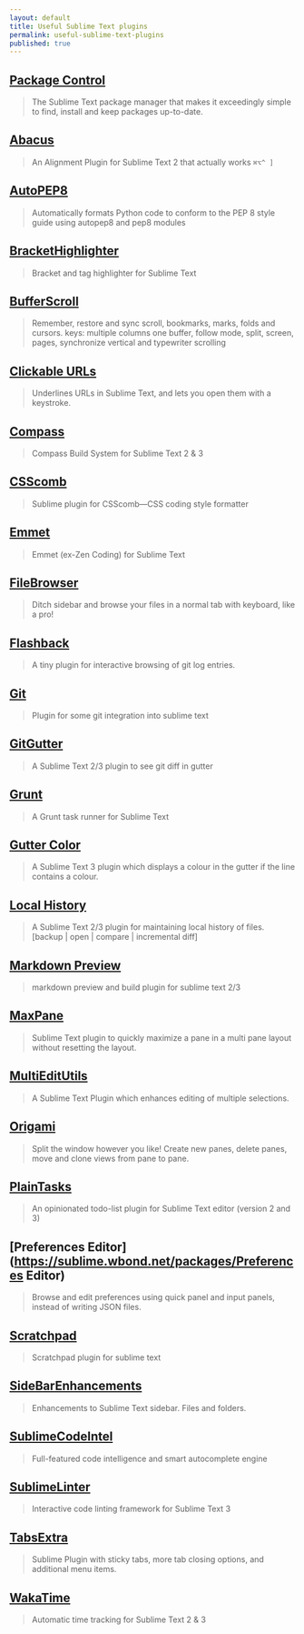 ```yaml
---
layout: default
title: Useful Sublime Text plugins
permalink: useful-sublime-text-plugins
published: true
---
```


## [Package Control](https://sublime.wbond.net/)
> The Sublime Text package manager that makes it exceedingly simple to find, install and keep packages up-to-date.

## [Abacus](https://sublime.wbond.net/packages/Abacus)
> An Alignment Plugin for Sublime Text 2 that actually works `⌘⌥^ ]`

## [AutoPEP8](https://sublime.wbond.net/packages/AutoPEP8)
> Automatically formats Python code to conform to the PEP 8 style guide using autopep8 and pep8 modules

## [BracketHighlighter](https://sublime.wbond.net/packages/BracketHighlighter)
> Bracket and tag highlighter for Sublime Text

## [BufferScroll](https://sublime.wbond.net/packages/BufferScroll)
> Remember, restore and sync scroll, bookmarks, marks, folds and cursors. keys: multiple columns one buffer, follow mode, split, screen, pages, synchronize vertical and typewriter scrolling

## [Clickable URLs](https://sublime.wbond.net/packages/Clickable%20URLs)
> Underlines URLs in Sublime Text, and lets you open them with a keystroke.

## [Compass](https://sublime.wbond.net/packages/Compass)
> Compass Build System for Sublime Text 2 & 3

## [CSScomb](https://sublime.wbond.net/packages/CSScomb)
> Sublime plugin for CSScomb—CSS coding style formatter

## [Emmet](https://sublime.wbond.net/packages/Emmet)
> Emmet (ex-Zen Coding) for Sublime Text

## [FileBrowser](https://sublime.wbond.net/packages/FileBrowser)
> Ditch sidebar and browse your files in a normal tab with keyboard, like a pro!

## [Flashback](https://sublime.wbond.net/packages/Flashback)
> A tiny plugin for interactive browsing of git log entries.

## [Git](https://sublime.wbond.net/packages/Git)
> Plugin for some git integration into sublime text

## [GitGutter](https://sublime.wbond.net/packages/GitGutter)
> A Sublime Text 2/3 plugin to see git diff in gutter

## [Grunt](https://sublime.wbond.net/packages/Grunt)
> A Grunt task runner for Sublime Text

## [Gutter Color](https://sublime.wbond.net/packages/Gutter%20Color)
> A Sublime Text 3 plugin which displays a colour in the gutter if the line contains a colour.

## [Local History](https://sublime.wbond.net/packages/Local%20History)
> A Sublime Text 2/3 plugin for maintaining local history of files. [backup | open | compare | incremental diff]

## [Markdown Preview](https://sublime.wbond.net/packages/Markdown%20Preview)
> markdown preview and build plugin for sublime text 2/3

## [MaxPane](https://sublime.wbond.net/packages/MaxPane)
> Sublime Text plugin to quickly maximize a pane in a multi pane layout without resetting the layout.

## [MultiEditUtils](https://sublime.wbond.net/packages/MultiEditUtils)
> A Sublime Text Plugin which enhances editing of multiple selections.

## [Origami](https://sublime.wbond.net/packages/Origami)
> Split the window however you like! Create new panes, delete panes, move and clone views from pane to pane.

## [PlainTasks](https://sublime.wbond.net/packages/PlainTasks)
> An opinionated todo-list plugin for Sublime Text editor (version 2 and 3)

## [Preferences Editor](https://sublime.wbond.net/packages/Preferences Editor)
> Browse and edit preferences using quick panel and input panels, instead of writing JSON files.

## [Scratchpad](https://sublime.wbond.net/packages/Scratchpad)
> Scratchpad plugin for sublime text

## [SideBarEnhancements](https://sublime.wbond.net/packages/SideBarEnhancements)
> Enhancements to Sublime Text sidebar. Files and folders.

## [SublimeCodeIntel](https://sublime.wbond.net/packages/SublimeCodeIntel)
> Full-featured code intelligence and smart autocomplete engine

## [SublimeLinter](https://sublime.wbond.net/packages/SublimeLinter)
> Interactive code linting framework for Sublime Text 3

## [TabsExtra](https://sublime.wbond.net/packages/TabsExtra)
> Sublime Plugin with sticky tabs, more tab closing options, and additional menu items.

## [WakaTime](https://sublime.wbond.net/packages/WakaTime)
> Automatic time tracking for Sublime Text 2 & 3
